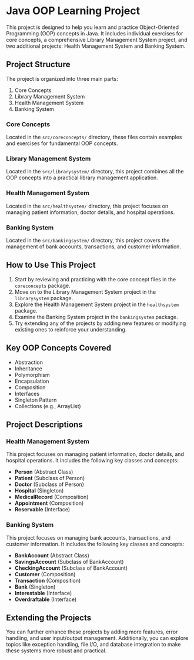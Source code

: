 # Java OOP Learning Project

This project is designed to help you learn and practice Object-Oriented Programming (OOP) concepts in Java. It includes individual exercises for core concepts, a comprehensive Library Management System project, and two additional projects: Health Management System and Banking System.

## Project Structure

The project is organized into three main parts:

1. Core Concepts
2. Library Management System
3. Health Management System
4. Banking System

### Core Concepts

Located in the `src/coreconcepts/` directory, these files contain examples and exercises for fundamental OOP concepts.

### Library Management System

Located in the `src/librarysystem/` directory, this project combines all the OOP concepts into a practical library management application.

### Health Management System

Located in the `src/healthsystem/` directory, this project focuses on managing patient information, doctor details, and hospital operations.

### Banking System

Located in the `src/bankingsystem/` directory, this project covers the management of bank accounts, transactions, and customer information.

## How to Use This Project

1. Start by reviewing and practicing with the core concept files in the `coreconcepts` package.
2. Move on to the Library Management System project in the `librarysystem` package.
3. Explore the Health Management System project in the `healthsystem` package.
4. Examine the Banking System project in the `bankingsystem` package.
5. Try extending any of the projects by adding new features or modifying existing ones to reinforce your understanding.

## Key OOP Concepts Covered

- Abstraction
- Inheritance
- Polymorphism
- Encapsulation
- Composition
- Interfaces
- Singleton Pattern
- Collections (e.g., ArrayList)

## Project Descriptions

### Health Management System

This project focuses on managing patient information, doctor details, and hospital operations. It includes the following key classes and concepts:

- **Person** (Abstract Class)
- **Patient** (Subclass of Person)
- **Doctor** (Subclass of Person)
- **Hospital** (Singleton)
- **MedicalRecord** (Composition)
- **Appointment** (Composition)
- **Reservable** (Interface)

### Banking System

This project focuses on managing bank accounts, transactions, and customer information. It includes the following key classes and concepts:

- **BankAccount** (Abstract Class)
- **SavingsAccount** (Subclass of BankAccount)
- **CheckingAccount** (Subclass of BankAccount)
- **Customer** (Composition)
- **Transaction** (Composition)
- **Bank** (Singleton)
- **Interestable** (Interface)
- **Overdraftable** (Interface)

## Extending the Projects

You can further enhance these projects by adding more features, error handling, and user input/output management. Additionally, you can explore topics like exception handling, file I/O, and database integration to make these systems more robust and practical.

